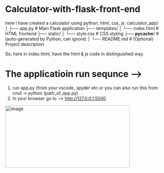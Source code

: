 # Calculator-with-flask-front-end
here I have created a calculator using python, html, css, js.
calculator_app/
│
├── app.py                    # Main Flask application
├── templates/
│   └── index.html            # HTML frontend
├── static/
│   └── style.css             # CSS styling
├── __pycache__/              # (auto-generated by Python, can ignore)
│
└── README.md                 # (Optional) Project description

So, here in index.html, have the html & js code in distinguished way.

# The applicatioin run sequnce -->
1. run app.py (from your vscode, spyder etc or you can also run this from cmd -> python (path_of_app.py)
2. In your browser go to --> http://127.0.0.1:5000
 <img width="400" height="200" alt="image" src="https://github.com/user-attachments/assets/9754207d-1121-4c6c-bbd3-f9c8c4aad742" />


